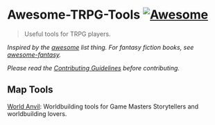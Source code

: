 # Awesome-TRPG-Tools [![Awesome](https://cdn.rawgit.com/sindresorhus/awesome/d7305f38d29fed78fa85652e3a63e154dd8e8829/media/badge.svg)](https://github.com/sindresorhus/awesome)

> Useful tools for TRPG players.

*Inspired by the [awesome](https://github.com/sindresorhus/awesome) list thing. For fantasy fiction books, see [awesome-fantasy](https://github.com/sindresorhus/awesome-fantasy).*

*Please read the [Contributing Guidelines](contributing.md) before contributing.*


## Map Tools

[World Anvil](https://www.worldanvil.com/): Worldbuilding tools for Game Masters Storytellers and worldbuilding lovers.
